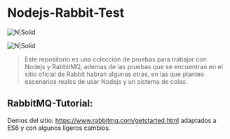 # Nodejs-Rabbit-Test
![N|Solid](https://www.rabbitmq.com/img/RabbitMQ-logo.svg)

![N|Solid](http://damiancipolat.com/images/proyectos/node_icon.png)

> Este repositorio es una colección de pruebas para trabajar con Nodejs y RabbitMQ, ademas de las pruebas que se encuentran en el sitio oficial de Rabbit habran algunas otras, en las que planteo escenarios reales de usar Nodejs y un sistema de colas.

## RabbitMQ-Tutorial:
Demos del sitio: https://www.rabbitmq.com/getstarted.html adaptados a ES6 y con algunos ligeros
cambios.

